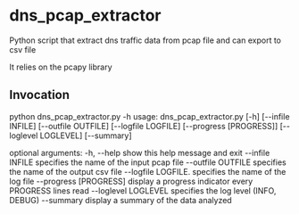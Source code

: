 # dns_pcap_extractor
Python script that extract dns traffic data from pcap file and can export to csv file

It relies on the pcapy library

## Invocation
python dns_pcap_extractor.py -h
usage: dns_pcap_extractor.py [-h] [--infile INFILE] [--outfile OUTFILE]
                             [--logfile LOGFILE] [--progress [PROGRESS]]
                             [--loglevel LOGLEVEL] [--summary]

optional arguments:
  -h, --help            show this help message and exit
  --infile INFILE       specifies the name of the input pcap file
  --outfile OUTFILE     specifies the name of the output csv file
  --logfile LOGFILE.    specifies the name of the log file
  --progress [PROGRESS] display a progress indicator every PROGRESS lines read
  --loglevel LOGLEVEL   specifies the log level (INFO, DEBUG)
  --summary             display a summary of the data analyzed




